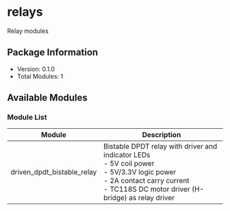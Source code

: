 # relays

Relay modules

## Package Information
- Version: 0.1.0
- Total Modules: 1

## Available Modules

### Module List
| Module | Description |
|--------|-------------|
| driven_dpdt_bistable_relay | Bistable DPDT relay with driver and indicator LEDs<br>    - 5V coil power<br>    - 5V/3.3V logic power<br>    - 2A contact carry current<br>    - TC118S DC motor driver (H-bridge) as relay driver |
